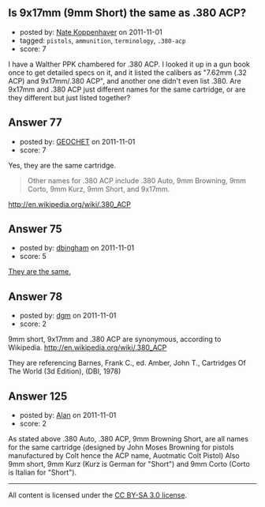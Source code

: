 ## Is 9x17mm (9mm Short) the same as .380 ACP?

- posted by: [Nate Koppenhaver](https://stackexchange.com/users/-1/90-nate-koppenhaver) on 2011-11-01
- tagged: `pistols`, `ammunition`, `terminology`, `.380-acp`
- score: 7

<p>I have a Walther PPK chambered for .380 ACP. I looked it up in a gun book once to get detailed specs on it, and it listed the calibers as "7.62mm (.32 ACP) and 9x17mm/.380 ACP", and another one didn't even list .380. Are 9x17mm and .380 ACP just different names for the same cartridge, or are they different but just listed together?</p>



## Answer 77

- posted by: [GEOCHET](https://stackexchange.com/users/-1/22-geochet) on 2011-11-01
- score: 7

<p>Yes, they are the same cartridge.</p>

<blockquote>
  <p>Other names for .380 ACP include .380 Auto, 9mm Browning, 9mm Corto,
  9mm Kurz, 9mm Short, and 9x17mm.</p>
</blockquote>

<p><a href="http://en.wikipedia.org/wiki/.380_ACP">http://en.wikipedia.org/wiki/.380_ACP</a></p>



## Answer 75

- posted by: [dbingham](https://stackexchange.com/users/-1/89-dbingham) on 2011-11-01
- score: 5

<p><a href="http://en.wikipedia.org/wiki/.380_ACP">They are the same.</a></p>



## Answer 78

- posted by: [dgm](https://stackexchange.com/users/-1/78-dgm) on 2011-11-01
- score: 2

<p>9mm short, 9x17mm and .380 ACP are synonymous, according to Wikipedia.
<a href="http://en.wikipedia.org/wiki/.380_ACP" rel="nofollow">http://en.wikipedia.org/wiki/.380_ACP</a></p>

<p>They are referencing Barnes, Frank C., ed. Amber, John T., Cartridges Of The World (3d Edition), (DBI, 1978)</p>



## Answer 125

- posted by: [Alan](https://stackexchange.com/users/-1/107-alan) on 2011-11-01
- score: 2

<p>As stated above .380 Auto, .380 ACP, 9mm Browning Short, are all names for the same cartridge (designed by John Moses Browning for pistols manufactured by Colt hence the ACP name, Auotmatic Colt Pistol) Also 9mm short, 9mm Kurz (Kurz is German for "Short") and 9mm Corto (Corto is Italian for "Short").</p>




---

All content is licensed under the [CC BY-SA 3.0 license](https://creativecommons.org/licenses/by-sa/3.0/).
